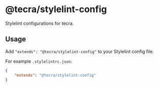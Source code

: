 # @tecra/stylelint-config

Stylelint configurations for tecra.

## Usage

Add `"extends": "@tecra/stylelint-config"` to your Stylelint config file.

For example `.stylelintrc.json`:
```json
{
    "extends": "@tecra/stylelint-config"
}
```
